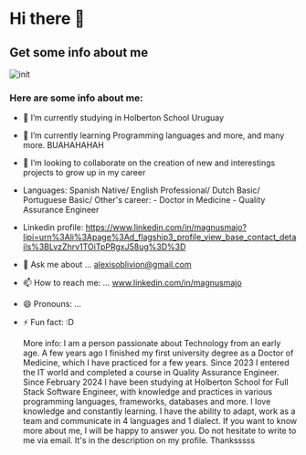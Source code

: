 # Hi there 👋

## Get some info about me
![init](https://github.com/user-attachments/assets/294eac11-715e-4a89-bcc5-62a552c45e86)

### Here are some info about me:

- 🔭 I’m currently studying in Holberton School Uruguay
- 🌱 I’m currently learning Programming languages and more, and many more. BUAHAHAHAH 
- 👯 I’m looking to collaborate on the creation of new and interestings projects to grow up in my career
- Languages: 
Spanish     Native/
English     Professional/
Dutch       Basic/
Portuguese  Basic/
Other's career: - Doctor in Medicine
                - Quality Assurance Engineer
-  Linkedin profile:  https://www.linkedin.com/in/magnusmajo?lipi=urn%3Ali%3Apage%3Ad_flagship3_profile_view_base_contact_details%3BLvzZhrv1TOiTpPRgxJ58ug%3D%3D
- 💬 Ask me about ... alexisoblivion@gmail.com
- 📫 How to reach me: ... www.linkedin.com/in/magnusmajo
- 😄 Pronouns: ...
- ⚡ Fun fact:    :D

  More info: I am a person passionate about Technology from an early age. A few years ago I finished my first university degree as a Doctor of Medicine, which I have practiced for a few years. Since 2023 I entered the IT world and completed a course in Quality Assurance Engineer. Since February 2024 I have been studying at Holberton School for Full Stack Software Engineer, with knowledge and practices in various programming languages, frameworks, databases and more. I love knowledge and constantly learning. I have the ability to adapt, work as a team and communicate in 4 languages ​​and 1 dialect. If you want to know more about me, I will be happy to answer you. Do not hesitate to write to me via email. It's in the description on my profile. Thanksssss
